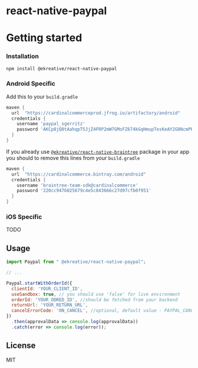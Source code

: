 # react-native-paypal

# Getting started

### Installation

```sh
npm install @ekreative/react-native-paypal
```

### Android Specific

Add this to your `build.gradle`
```groovy
maven {
  url  "https://cardinalcommerceprod.jfrog.io/artifactory/android"
  credentials {
    username 'paypal_sgerritz'
    password 'AKCp8jQ8tAahqpT5JjZ4FRP2mW7GMoFZ674kGqHmupTesKeAY2G8NcmPKLuTxTGkKjDLRzDUQ'
  }
}
```

If you already use [`@ekreative/react-native-braintree`](https://github.com/ekreative/react-native-braintree) package in your app you should to remove this lines from your `build.gradle`

```groovy
maven {
  url  "https://cardinalcommerce.bintray.com/android"
  credentials {
    username 'braintree-team-sdk@cardinalcommerce'
    password '220cc9476025679c4e5c843666c27d97cfb0f951'
  }
}
```

### iOS Specific
TODO

## Usage

```js
import Paypal from " @ekreative/react-native-paypal";

// ...

Paypal.startWithOrderId({
  clientId: 'YOUR_CLIENT_ID',
  useSandbox: true, // you should use 'false' for live environment
  orderId: 'YOUR_ODRED_ID', //should be fetched from your backend
  returnUrl: 'YOUR_RETURN_URL',
  cancelErrorCode: 'ON_CANCEL', //optional, default value - PAYPAL_CANCELLED
})
  .then(approvalData => console.log(approvalData))
  .catch(error => console.log(error));


```

## License

MIT
